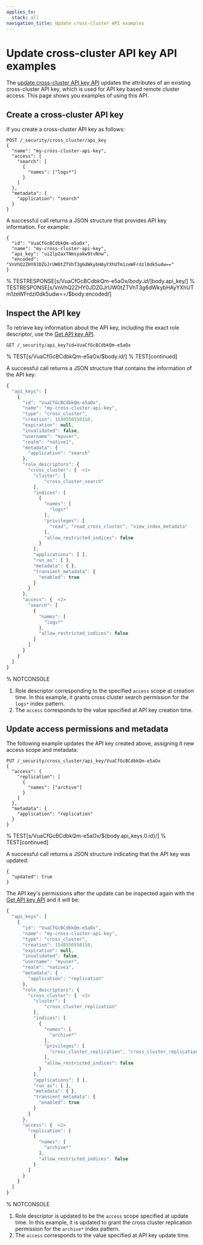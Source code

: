 ```yaml
---
applies_to:
  stack: all
navigation_title: Update cross-cluster API examples 
---
```

# Update cross-cluster API key API examples

The [update cross-cluster API key API](https://www.elastic.co/docs/api/doc/elasticsearch/v9/operation/operation-security-update-cross-cluster-api-key) updates the attributes of an existing cross-cluster API key, which is used for API key based remote cluster access. This page shows you examples of using this API.

## Create a cross-cluster API key

If you create a cross-cluster API key as follows:

```console
POST /_security/cross_cluster/api_key
{
  "name": "my-cross-cluster-api-key",
  "access": {
    "search": [
      {
        "names": ["logs*"]
      }
    ]
  },
  "metadata": {
    "application": "search"
  }
}
```

A successful call returns a JSON structure that provides API key information. For example:

```console-result
{
  "id": "VuaCfGcBCdbkQm-e5aOx",
  "name": "my-cross-cluster-api-key",
  "api_key": "ui2lp2axTNmsyakw9tvNnw",
  "encoded": "VnVhQ2ZHY0JDZGJrUW0tZTVhT3g6dWkybHAyYXhUTm1zeWFrdzl0dk5udw=="
}
```
% TESTRESPONSE[s/VuaCfGcBCdbkQm-e5aOx/$body.id/]
% TESTRESPONSE[s/ui2lp2axTNmsyakw9tvNnw/$body.api_key/]
% TESTRESPONSE[s/VnVhQ2ZHY0JDZGJrUW0tZTVhT3g6dWkybHAyYXhUTm1zeWFrdzl0dk5udw==/$body.encoded/]

## Inspect the API key

To retrieve key information about the API key, including the exact role descriptor, use the [Get API key API](https://www.elastic.co/docs/api/doc/elasticsearch/v9/operation/operation-security-get-api-key).

```console
GET /_security/api_key?id=VuaCfGcBCdbkQm-e5aOx
```
% TEST[s/VuaCfGcBCdbkQm-e5aOx/$body.id/]
% TEST[continued]

A successful call returns a JSON structure that contains the information of the API key:

```js
{
  "api_keys": [
    {
      "id": "VuaCfGcBCdbkQm-e5aOx",
      "name": "my-cross-cluster-api-key",
      "type": "cross_cluster",
      "creation": 1548550550158,
      "expiration": null,
      "invalidated": false,
      "username": "myuser",
      "realm": "native1",
      "metadata": {
        "application": "search"
      },
      "role_descriptors": {
        "cross_cluster": {  <1>
          "cluster": [
              "cross_cluster_search"
          ],
          "indices": [
            {
              "names": [
                "logs*"
              ],
              "privileges": [
                "read", "read_cross_cluster", "view_index_metadata"
              ],
              "allow_restricted_indices": false
            }
          ],
          "applications": [ ],
          "run_as": [ ],
          "metadata": { },
          "transient_metadata": {
            "enabled": true
          }
        }
      },
      "access": {  <2>
        "search": [
          {
            "names": [
              "logs*"
            ],
            "allow_restricted_indices": false
          }
        ]
      }
    }
  ]
}
```
% NOTCONSOLE

1. Role descriptor corresponding to the specified `access` scope at creation time.
In this example, it grants cross cluster search permission for the `logs*` index pattern.
2. The `access` corresponds to the value specified at API key creation time.

## Update access permissions and metadata

The following example updates the API key created above, assigning it new access scope and metadata:

```console
PUT /_security/cross_cluster/api_key/VuaCfGcBCdbkQm-e5aOx
{
  "access": {
    "replication": [
      {
        "names": ["archive"]
      }
    ]
  },
  "metadata": {
    "application": "replication"
  }
}
```
% TEST[s/VuaCfGcBCdbkQm-e5aOx/\${body.api_keys.0.id}/]
% TEST[continued]

A successful call returns a JSON structure indicating that the API key was updated:

```console-result
{
  "updated": true
}
```

The API key's permissions after the update can be inspected again with the [Get API key API](https://www.elastic.co/docs/api/doc/elasticsearch/v9/operation/operation-security-get-api-key) and it will be:

```js
{
  "api_keys": [
    {
      "id": "VuaCfGcBCdbkQm-e5aOx",
      "name": "my-cross-cluster-api-key",
      "type": "cross_cluster",
      "creation": 1548550550158,
      "expiration": null,
      "invalidated": false,
      "username": "myuser",
      "realm": "native1",
      "metadata": {
        "application": "replication"
      },
      "role_descriptors": {
        "cross_cluster": {  <1>
          "cluster": [
              "cross_cluster_replication"
          ],
          "indices": [
            {
              "names": [
                "archive*"
              ],
              "privileges": [
                "cross_cluster_replication", "cross_cluster_replication_internal"
              ],
              "allow_restricted_indices": false
            }
          ],
          "applications": [ ],
          "run_as": [ ],
          "metadata": { },
          "transient_metadata": {
            "enabled": true
          }
        }
      },
      "access": {  <2>
        "replication": [
          {
            "names": [
              "archive*"
            ],
            "allow_restricted_indices": false
          }
        ]
      }
    }
  ]
}
```
% NOTCONSOLE

1. Role descriptor is updated to be the `access` scope specified at update time.
In this example, it is updated to grant the cross cluster replication permission
for the `archive*` index pattern.
2. The `access` corresponds to the value specified at API key update time.
